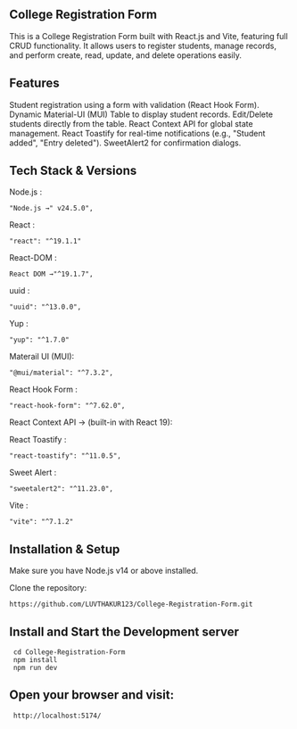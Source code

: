## College Registration Form

This is a College Registration Form built with React.js and Vite, featuring full CRUD functionality.
It allows users to register students, manage records, and perform create, read, update, and delete operations easily.

## Features

Student registration using a form with validation (React Hook Form).
Dynamic Material-UI (MUI) Table to display student records.
Edit/Delete students directly from the table.
React Context API for global state management.
React Toastify for real-time notifications (e.g., "Student added", "Entry deleted").
SweetAlert2 for confirmation dialogs.


 ## Tech Stack & Versions
  Node.js :

    "Node.js →" v24.5.0",

  React :
 
    "react": "^19.1.1"

 React-DOM :   

    React DOM →"^19.1.7",

  uuid :
         
    "uuid": "^13.0.0",

  Yup :
           
    "yup": "^1.7.0"
     
 Materail UI (MUI):     
  
    "@mui/material": "^7.3.2",
 React Hook Form :   

    "react-hook-form": "^7.62.0",

React Context API → (built-in with React 19):

React Toastify :
    
    "react-toastify": "^11.0.5",
Sweet Alert :

    "sweetalert2": "^11.23.0",

Vite :
       
    "vite": "^7.1.2"

## Installation & Setup

Make sure you have Node.js v14 or above installed.

Clone the repository: 

    https://github.com/LUVTHAKUR123/College-Registration-Form.git



## Install and Start the Development server

     cd College-Registration-Form
     npm install
     npm run dev

##  Open your browser and visit:

     http://localhost:5174/
